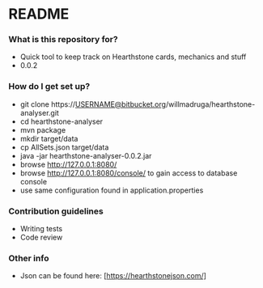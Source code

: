 # README #

### What is this repository for? ###

* Quick tool to keep track on Hearthstone cards, mechanics and stuff
* 0.0.2

### How do I get set up? ###

* git clone https://USERNAME@bitbucket.org/willmadruga/hearthstone-analyser.git
* cd hearthstone-analyser
* mvn package
* mkdir target/data
* cp AllSets.json target/data
* java -jar hearthstone-analyser-0.0.2.jar
* browse http://127.0.0.1:8080/
* browse http://127.0.0.1:8080/console/ to gain access to database console
* use same configuration found in application.properties

### Contribution guidelines ###

* Writing tests
* Code review

### Other info ###
* Json can be found here: [https://hearthstonejson.com/]